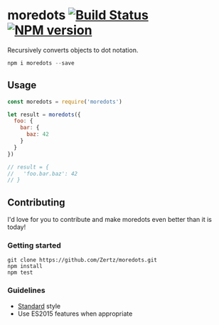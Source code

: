 # moredots [![Build Status](https://travis-ci.org/Zertz/moredots.png)](https://travis-ci.org/Zertz/moredots) [![NPM version](https://badge.fury.io/js/moredots.png)](http://badge.fury.io/js/moredots)

Recursively converts objects to dot notation.

```js
npm i moredots --save
```

## Usage

```js
const moredots = require('moredots')

let result = moredots({
  foo: {
    bar: {
      baz: 42
    }
  }
})

// result = {
//   'foo.bar.baz': 42
// }
```

## Contributing

I'd love for you to contribute and make moredots even better than it is today!

### Getting started

```
git clone https://github.com/Zertz/moredots.git
npm install
npm test
```

### Guidelines

- [Standard](https://github.com/feross/standard) style
- Use ES2015 features when appropriate
